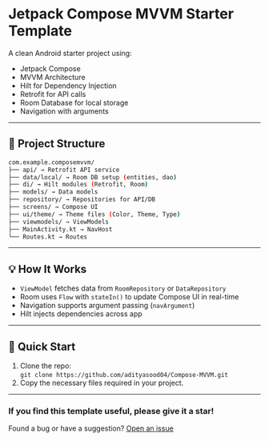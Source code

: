 # Jetpack Compose MVVM Starter Template

A clean Android starter project using:

- Jetpack Compose
- MVVM Architecture
- Hilt for Dependency Injection
- Retrofit for API calls
- Room Database for local storage
- Navigation with arguments

---

## 📁 Project Structure
``` bash
com.example.composemvvm/
├── api/ → Retrofit API service
├── data/local/ → Room DB setup (entities, dao)
├── di/ → Hilt modules (Retrofit, Room)
├── models/ → Data models
├── repository/ → Repositories for API/DB
├── screens/ → Compose UI
├── ui/theme/ → Theme files (Color, Theme, Type)
├── viewmodels/ → ViewModels
├── MainActivity.kt → NavHost
└── Routes.kt → Routes
```

---

## 💡 How It Works

- `ViewModel` fetches data from `RoomRepository` or `DataRepository`
- Room uses `Flow` with `stateIn()` to update Compose UI in real-time
- Navigation supports argument passing (`navArgument`)
- Hilt injects dependencies across app

---

## 🚀 Quick Start

1. Clone the repo:  
   `git clone https://github.com/adityasood04/Compose-MVVM.git`
2. Copy the necessary files required in your project.

---

### If you find this template useful, please give it a star!
Found a bug or have a suggestion? [Open an issue](https://github.com/adityasood04/Compose-MVVM/issues/new)
